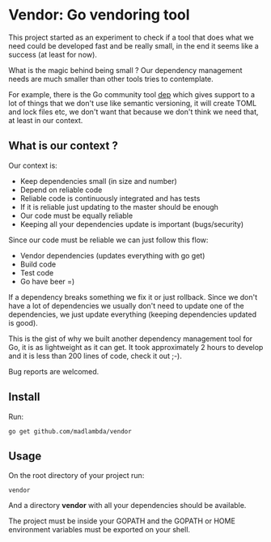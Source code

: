 # Vendor: Go vendoring tool

This project started as an experiment to check if a tool
that does what we need could be developed fast and be
really small, in the end it seems like a success (at
least for now).

What is the magic behind being small ? Our dependency
management needs are much smaller than other tools
tries to contemplate.

For example, there is the Go community tool
[dep](https://github.com/golang/dep) which gives support
to a lot of things that we don't use like semantic versioning,
it will create TOML and lock files etc, we don't want that
because we don't think we need that, at least in our context.

## What is our context ?

Our context is:

* Keep dependencies small (in size and number)
* Depend on reliable code
* Reliable code is continuously integrated and has tests
* If it is reliable just updating to the master should be enough
* Our code must be equally reliable
* Keeping all your dependencies update is important (bugs/security)

Since our code must be reliable we can just follow this flow:

* Vendor dependencies (updates everything with go get)
* Build code 
* Test code
* Go have beer =)

If a dependency breaks something we fix it or just rollback.
Since we don't have a lot of dependencies we usually don't need
to update one of the dependencies, we just update everything
(keeping dependencies updated is good).

This is the gist of why we built another dependency management
tool for Go, it is as lightweight as it can get. It took approximately
2 hours to develop and it is less than 200 lines of code, check it out ;-).

Bug reports are welcomed.

## Install

Run:

```
go get github.com/madlambda/vendor
```

## Usage

On the root directory of your project run:

```
vendor
```

And a directory **vendor** with all your dependencies should be
available.

The project must be inside your GOPATH and the GOPATH or HOME environment
variables must be exported on your shell.
